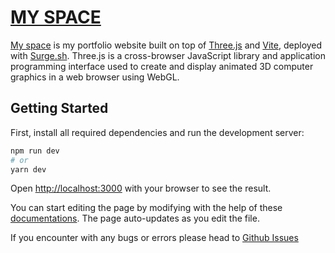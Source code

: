# [MY SPACE](http://skillful-example.surge.sh/)

[My space](http://skillful-example.surge.sh/) is my portfolio website built on top of [Three.js](https://threejs.org/) and [Vite](https://vitejs.dev/), deployed with [Surge.sh](https://surge.sh/). Three.js is a cross-browser JavaScript library and application programming interface used to create and display animated 3D computer graphics in a web browser using WebGL.

## Getting Started

First, install all required dependencies and run the development server:

```bash
npm run dev
# or
yarn dev
```

Open [http://localhost:3000](http://localhost:3000) with your browser to see the result.

You can start editing the page by modifying with the help of these [documentations](https://threejs.org/docs/). The page auto-updates as you edit the file.

If you encounter with any bugs or errors please head to [Github Issues](https://github.com/RV12R/My-Space/issues)
